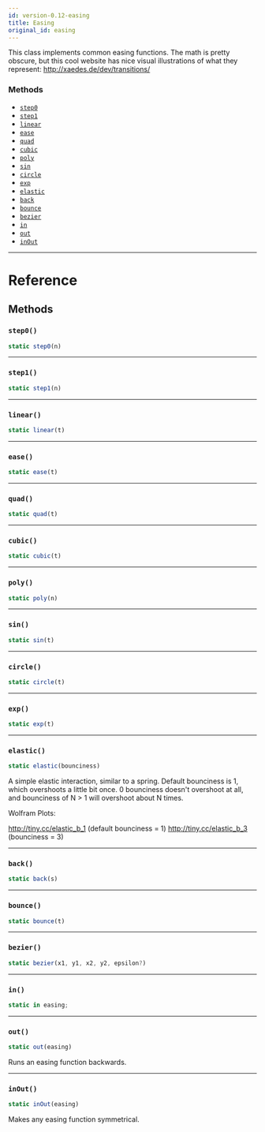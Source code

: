 ```yaml
---
id: version-0.12-easing
title: Easing
original_id: easing
---
```


This class implements common easing functions. The math is pretty obscure, but this cool website has nice visual illustrations of what they represent: http://xaedes.de/dev/transitions/

### Methods

- [`step0`](easing.md#step0)
- [`step1`](easing.md#step1)
- [`linear`](easing.md#linear)
- [`ease`](easing.md#ease)
- [`quad`](easing.md#quad)
- [`cubic`](easing.md#cubic)
- [`poly`](easing.md#poly)
- [`sin`](easing.md#sin)
- [`circle`](easing.md#circle)
- [`exp`](easing.md#exp)
- [`elastic`](easing.md#elastic)
- [`back`](easing.md#back)
- [`bounce`](easing.md#bounce)
- [`bezier`](easing.md#bezier)
- [`in`](easing.md#in)
- [`out`](easing.md#out)
- [`inOut`](easing.md#inout)

---

# Reference

## Methods

### `step0()`

```jsx
static step0(n)
```

---

### `step1()`

```jsx
static step1(n)
```

---

### `linear()`

```jsx
static linear(t)
```

---

### `ease()`

```jsx
static ease(t)
```

---

### `quad()`

```jsx
static quad(t)
```

---

### `cubic()`

```jsx
static cubic(t)
```

---

### `poly()`

```jsx
static poly(n)
```

---

### `sin()`

```jsx
static sin(t)
```

---

### `circle()`

```jsx
static circle(t)
```

---

### `exp()`

```jsx
static exp(t)
```

---

### `elastic()`

```jsx
static elastic(bounciness)
```

A simple elastic interaction, similar to a spring. Default bounciness is 1, which overshoots a little bit once. 0 bounciness doesn't overshoot at all, and bounciness of N > 1 will overshoot about N times.

Wolfram Plots:

http://tiny.cc/elastic_b_1 (default bounciness = 1) http://tiny.cc/elastic_b_3 (bounciness = 3)

---

### `back()`

```jsx
static back(s)
```

---

### `bounce()`

```jsx
static bounce(t)
```

---

### `bezier()`

```jsx
static bezier(x1, y1, x2, y2, epsilon?)
```

---

### `in()`

```jsx
static in easing;
```

---

### `out()`

```jsx
static out(easing)
```

Runs an easing function backwards.

---

### `inOut()`

```jsx
static inOut(easing)
```

Makes any easing function symmetrical.
